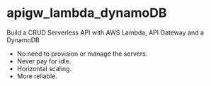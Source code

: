 # apigw_lambda_dynamoDB
 Build a CRUD Serverless API with AWS Lambda, API Gateway and a DynamoDB

* No need to provision or manage the servers.
* Never pay for idle.
* Horizontal scaling.
* More reliable.
